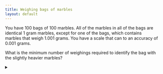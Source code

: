 ```yaml
---
title: Weighing bags of marbles
layout: default
---
```


You have 100 bags of 100 marbles. All of the marbles in all of the bags are
identical 1 gram marbles, except for one of the bags, which contains marbles
that weigh 1.001 grams. You have a scale that can to an accuracy of 0.001 grams.

What is the minimum number of weighings required to identify the bag with the
slightly heavier marbles?

<details><summary></summary>

You only need 1 weighing.

### Proof

Number each bag from 1 to 100. Onto the scale put $$i$$ marbles from bag
\#$$i$$. That is put 1 marble from bag \#1, 2 marbles from bag \#2 and so on.

The total number of marbles, $$M$$, on the scale is:

$$
\begin{align}
M & = \sum_{i=1}^{100} i \\
& = \frac{100 (100 + 1)}{2} \\
& = 5050
\end{align}
$$

The difference between the actual weight and 5050 grams divided by 0.001 will
give you the number of the bag with the slightly heavier marbles.

</details>
